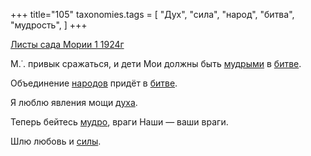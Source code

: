 +++
title="105"
taxonomies.tags = [
 "Дух",
 "сила",
 "народ",
 "битва",
 "мудрость",
]
+++

[Листы сада Мории 1 1924г](/agni/1924)

М.˙. привык сражаться, и дети Мои должны быть [мудрыми](/tags/мудрость) в [битве](/tags/битва).   

Объединение [народов](/tags/народ) придёт в [битве](/tags/битва).   

Я люблю явления мощи [духа](/tags/Дух).   

Теперь бейтесь [мудро](/tags/мудрость), враги Наши — ваши враги.   

Шлю любовь и [силы](/tags/сила).   

